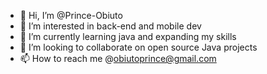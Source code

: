 - 👋 Hi, I’m @Prince-Obiuto
- 👀 I’m interested in back-end and mobile dev
- 🌱 I’m currently learning java and expanding my skills
- 💞️ I’m looking to collaborate on open source Java projects
- 📫 How to reach me @obiutoprince@gmail.com 

<!---
Prince-Obiuto/Prince-Obiuto is a ✨ special ✨ repository because its `README.md` (this file) appears on your GitHub profile.
You can click the Preview link to take a look at your changes.
--->
